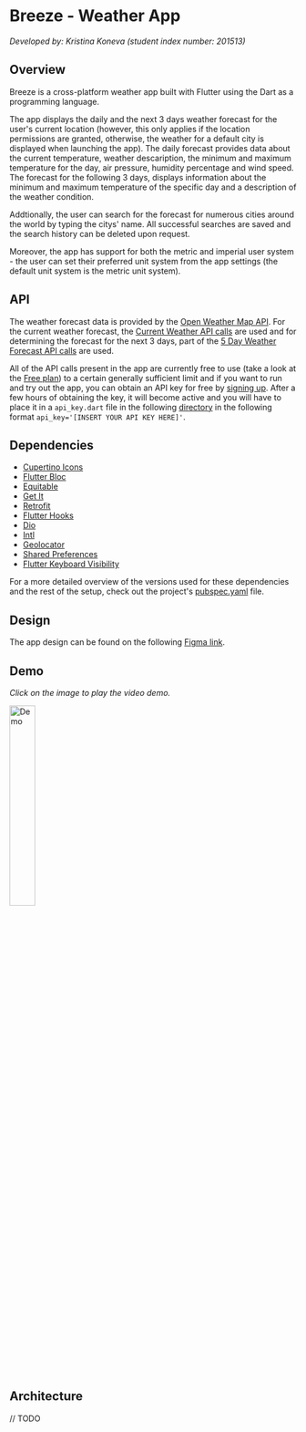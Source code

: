# Breeze - Weather App
_Developed by: Kristina Koneva (student index number: 201513)_

## Overview
Breeze is a cross-platform weather app built with Flutter using the Dart as a programming language. 

The app displays the daily and the next 3 days weather forecast for the user's current location (however, this only applies if the location permissions are granted, otherwise, the weather for a default city is displayed when launching the app). The daily forecast provides data about the current temperature, weather descaription, the minimum and maximum temperature for the day, air pressure, humidity percentage and wind speed. The forecast for the following 3 days, displays information about the minimum and maximum temperature of the specific day and a description of the weather condition.

Addtionally, the user can search for the forecast for numerous cities around the world by typing the citys' name. All successful searches are saved and the search history can be deleted upon request. 

Moreover, the app has support for both the metric and imperial user system - the user can set their preferred unit system from the app settings (the default unit system is the metric unit system).


## API
The weather forecast data is provided by the [Open Weather Map API](https://openweathermap.org/). For the current weather forecast, the [Current Weather API calls](https://openweathermap.org/current) are used and for determining the forecast for the next 3 days, part of the [5 Day Weather Forecast API calls](https://openweathermap.org/forecast5) are used.

All of the API calls present in the app are currently free to use (take a look at the [Free plan](https://openweathermap.org/price)) to a certain generally sufficient limit and if you want to run and try out the app, you can obtain an API key for free by [signing up](https://home.openweathermap.org/users/sign_up). After a few hours of obtaining the key, it will become active and you will have to place it in a `api_key.dart` file in the following [directory](lib/src/data/remote) in the following format `api_key='[INSERT YOUR API KEY HERE]'`.

## Dependencies
- [Cupertino Icons](https://pub.dev/packages/cupertino_icons)
- [Flutter Bloc](https://pub.dev/packages/flutter_bloc)
- [Equitable](https://pub.dev/packages/equatable)
- [Get It](https://pub.dev/packages/get_it)
- [Retrofit](https://pub.dev/packages/retrofit)
- [Flutter Hooks](https://pub.dev/packages/flutter_hooks)
- [Dio](https://pub.dev/packages/dio)
- [Intl](https://pub.dev/packages/intl)
- [Geolocator](https://pub.dev/packages/geolocator)
- [Shared Preferences](https://pub.dev/packages/shared_preferences)
- [Flutter Keyboard Visibility](https://pub.dev/packages/flutter_keyboard_visibility)

For a more detailed overview of the versions used for these dependencies and the rest of the setup, check out the project's [pubspec.yaml](pubspec.yaml) file.

## Design
The app design can be found on the following [Figma link](https://www.figma.com/file/SelluHxNQHRYpyPeYN0VUJ/Breeze?type=design&node-id=0%3A1&mode=design&t=v7HfX0rFP3RTbUQU-1).

## Demo
_Click on the image to play the video demo._

<a href="[path/to/your/video.mp4](https://www.youtube.com/watch?v=HtOETUaVBgs)">
  <img src="https://github.com/kristinakoneva/breeze/assets/83497391/545b97ed-a015-4bb3-9140-43ca8250e720" alt="Demo" width=30% height=30% />
</a>

## Architecture

// TODO

